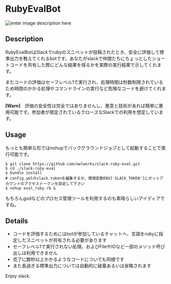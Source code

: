# RubyEvalBot

![enter image description here](https://cdn-ak2.f.st-hatena.com/images/fotolife/o/oneforowl/20170807/20170807231031.gif)

## Description

RubyEvalBotはSlackでrubyのスニペットが投稿されたとき、安全に評価して標準出力を教えてくれるbotです。あなたがslackで仲間たちにちょっとしたショートコードを共有した際にどんな結果を得るかを実際の実行結果で示してくれます。

またコードの評価はセーフレベル1で実行され、処理時間は秒数制限されているため時間のかかる処理やコマンドラインの実行など危険なコードを避けてくれます。

**[Warn]**　評価の安全性は完全ではありませんし、悪意と技術があれば簡単に悪用可能です。参加者が限定されているクローズなSlackでの利用を想定しています。

## Usage

もっとも簡単な形ではnohupでバックグラウンドジョブとして起動することで実行可能です。
```shell
$ git clone https://github.com/owlworks/slack-ruby-eval.git
$ cd ./slack-ruby-eval
$ bundle install
# config.ymlのslack.tokenを編集するか、環境変数ENV['SLACK_TOKEN']にボットアカウントのアクセストークンを設定して下さい
$ nohup eval_ruby.rb &
```

もちろんgodなどのプロセス管理ツールを利用するのも素晴らしいアイディアですね。


## Details

- コードを評価するためにはbotが参加しているチャットへ、言語をrubyに指定したスニペットが共有される必要があります
- セーフレベル1で実行されない処理、およびFileやIOなど一部のメソッド呼び出しは利用できません
- 完了に数秒以上かかるようなコードについても同様です
- また長過ぎる標準出力については自動的に破棄あるいは省略されます

Enjoy slack.
